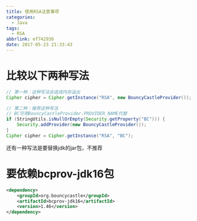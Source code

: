 ```yaml
---
title: 使用RSA注意事项
categories:
  - Java
tags:
  - RSA
abbrlink: ef742936
date: 2017-05-23 21:33:43
---
```


# 比较以下两种写法
```java
// 第一种：这种写法会造成内存溢出
Cipher cipher = Cipher.getInstance("RSA", new BouncyCastleProvider());
```

```java
// 第二种：推荐这种写法
// BC可用BouncyCastleProvider.PROVIDER_NAME代替
if (StringUtils.isNullOrEmpty(Security.getProperty("BC"))) {
    Security.addProvider(new BouncyCastleProvider());
}
Cipher cipher = Cipher.getInstance("RSA", "BC");
```
还有一种写法是要替换jdk的jar包，不推荐



<!-- more -->



# 要依赖bcprov-jdk16包
```xml
<dependency>
    <groupId>org.bouncycastle</groupId>
    <artifactId>bcprov-jdk16</artifactId>
    <version>1.46</version>
</dependency>
```
